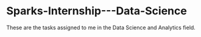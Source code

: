 # Sparks-Internship---Data-Science
These are the tasks assigned to me in the Data Science and Analytics field. 
